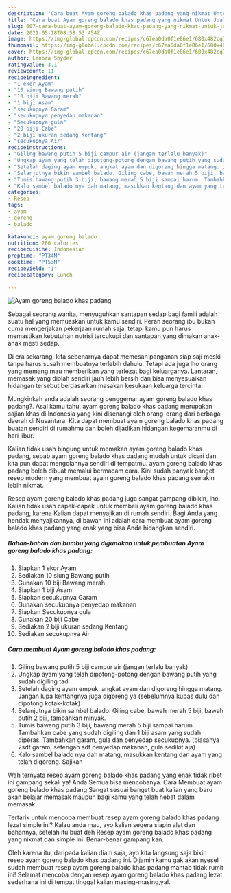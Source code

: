 ```yaml
---
description: "Cara buat Ayam goreng balado khas padang yang nikmat Untuk Jualan"
title: "Cara buat Ayam goreng balado khas padang yang nikmat Untuk Jualan"
slug: 607-cara-buat-ayam-goreng-balado-khas-padang-yang-nikmat-untuk-jualan
date: 2021-05-18T08:58:53.454Z
image: https://img-global.cpcdn.com/recipes/c67ea0da0f1e86e1/680x482cq70/ayam-goreng-balado-khas-padang-foto-resep-utama.jpg
thumbnail: https://img-global.cpcdn.com/recipes/c67ea0da0f1e86e1/680x482cq70/ayam-goreng-balado-khas-padang-foto-resep-utama.jpg
cover: https://img-global.cpcdn.com/recipes/c67ea0da0f1e86e1/680x482cq70/ayam-goreng-balado-khas-padang-foto-resep-utama.jpg
author: Lenora Snyder
ratingvalue: 3.1
reviewcount: 11
recipeingredient:
- "1 ekor Ayam"
- "10 siung Bawang putih"
- "10 biji Bawang merah"
- "1 biji Asam"
- "secukupnya Garam"
- "secukupnya penyedap makanan"
- "Secukupnya gula"
- "20 biji Cabe"
- "2 biji ukuran sedang Kentang"
- "secukupnya Air"
recipeinstructions:
- "Giling bawang putih 5 biji campur air (jangan terlalu banyak)"
- "Ungkap ayam yang telah dipotong-potong dengan bawang putih yang sudah digiling tadi"
- "Setelah daging ayam empuk, angkat ayam dan digoreng hingga matang. Jangan lupa kentangnya juga digoreng ya (sebelumnya kupas dulu dan dipotong kotak-kotak)"
- "Selanjutnya bikin sambel balado. Giling cabe, bawah merah 5 biji, bawah putih 2 biji, tambahkan minyak."
- "Tumis bawang putih 3 biji, bawang merah 5 biji sampai harum. Tambahkan cabe yang sudah digiling dan 1 biji asam yang sudah diperas. Tambahkan garam, gula dan penyedap secukupnya. (biasanya 2sdt garam, setengah sdt penyedap makanan, gula sedikit aja)"
- "Kalo sambel balado nya dah matang, masukkan kentang dan ayam yang telah digoreng. Sajikan"
categories:
- Resep
tags:
- ayam
- goreng
- balado

katakunci: ayam goreng balado 
nutrition: 260 calories
recipecuisine: Indonesian
preptime: "PT34M"
cooktime: "PT53M"
recipeyield: "1"
recipecategory: Lunch

---
```



![Ayam goreng balado khas padang](https://img-global.cpcdn.com/recipes/c67ea0da0f1e86e1/680x482cq70/ayam-goreng-balado-khas-padang-foto-resep-utama.jpg)

Sebagai seorang wanita, menyuguhkan santapan sedap bagi famili adalah suatu hal yang memuaskan untuk kamu sendiri. Peran seorang ibu bukan cuma mengerjakan pekerjaan rumah saja, tetapi kamu pun harus memastikan kebutuhan nutrisi tercukupi dan santapan yang dimakan anak-anak mesti sedap.

Di era  sekarang, kita sebenarnya dapat memesan panganan siap saji meski tanpa harus susah membuatnya terlebih dahulu. Tetapi ada juga lho orang yang memang mau memberikan yang terlezat bagi keluarganya. Lantaran, memasak yang diolah sendiri jauh lebih bersih dan bisa menyesuaikan hidangan tersebut berdasarkan masakan kesukaan keluarga tercinta. 



Mungkinkah anda adalah seorang penggemar ayam goreng balado khas padang?. Asal kamu tahu, ayam goreng balado khas padang merupakan sajian khas di Indonesia yang kini disenangi oleh orang-orang dari berbagai daerah di Nusantara. Kita dapat membuat ayam goreng balado khas padang buatan sendiri di rumahmu dan boleh dijadikan hidangan kegemaranmu di hari libur.

Kalian tidak usah bingung untuk memakan ayam goreng balado khas padang, sebab ayam goreng balado khas padang mudah untuk dicari dan kita pun dapat mengolahnya sendiri di tempatmu. ayam goreng balado khas padang boleh dibuat memalui bermacam cara. Kini sudah banyak banget resep modern yang membuat ayam goreng balado khas padang semakin lebih nikmat.

Resep ayam goreng balado khas padang juga sangat gampang dibikin, lho. Kalian tidak usah capek-capek untuk membeli ayam goreng balado khas padang, karena Kalian dapat menyajikan di rumah sendiri. Bagi Anda yang hendak menyajikannya, di bawah ini adalah cara membuat ayam goreng balado khas padang yang enak yang bisa Anda hidangkan sendiri.

<!--inarticleads1-->

##### Bahan-bahan dan bumbu yang digunakan untuk pembuatan Ayam goreng balado khas padang:

1. Siapkan 1 ekor Ayam
1. Sediakan 10 siung Bawang putih
1. Gunakan 10 biji Bawang merah
1. Siapkan 1 biji Asam
1. Siapkan secukupnya Garam
1. Gunakan secukupnya penyedap makanan
1. Siapkan Secukupnya gula
1. Gunakan 20 biji Cabe
1. Sediakan 2 biji ukuran sedang Kentang
1. Sediakan secukupnya Air




<!--inarticleads2-->

##### Cara membuat Ayam goreng balado khas padang:

1. Giling bawang putih 5 biji campur air (jangan terlalu banyak)
1. Ungkap ayam yang telah dipotong-potong dengan bawang putih yang sudah digiling tadi
1. Setelah daging ayam empuk, angkat ayam dan digoreng hingga matang. Jangan lupa kentangnya juga digoreng ya (sebelumnya kupas dulu dan dipotong kotak-kotak)
1. Selanjutnya bikin sambel balado. Giling cabe, bawah merah 5 biji, bawah putih 2 biji, tambahkan minyak.
1. Tumis bawang putih 3 biji, bawang merah 5 biji sampai harum. Tambahkan cabe yang sudah digiling dan 1 biji asam yang sudah diperas. Tambahkan garam, gula dan penyedap secukupnya. (biasanya 2sdt garam, setengah sdt penyedap makanan, gula sedikit aja)
1. Kalo sambel balado nya dah matang, masukkan kentang dan ayam yang telah digoreng. Sajikan




Wah ternyata resep ayam goreng balado khas padang yang enak tidak ribet ini gampang sekali ya! Anda Semua bisa mencobanya. Cara Membuat ayam goreng balado khas padang Sangat sesuai banget buat kalian yang baru akan belajar memasak maupun bagi kamu yang telah hebat dalam memasak.

Tertarik untuk mencoba membuat resep ayam goreng balado khas padang lezat simple ini? Kalau anda mau, ayo kalian segera siapin alat dan bahannya, setelah itu buat deh Resep ayam goreng balado khas padang yang nikmat dan simple ini. Benar-benar gampang kan. 

Oleh karena itu, daripada kalian diam saja, ayo kita langsung saja bikin resep ayam goreng balado khas padang ini. Dijamin kamu gak akan nyesel sudah membuat resep ayam goreng balado khas padang mantab tidak rumit ini! Selamat mencoba dengan resep ayam goreng balado khas padang lezat sederhana ini di tempat tinggal kalian masing-masing,ya!.

